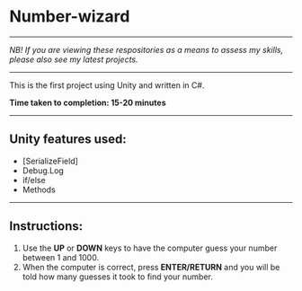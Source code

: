 # Number-wizard

_________________________

*NB! If you are viewing these respositories as a means to assess my skills, please also see my latest projects.*
_________________________

This is the first project using Unity and written in C#.

**Time taken to completion: 15-20 minutes**
__________________________________________

## Unity features used:

* [SerializeField]
* Debug.Log
* if/else
* Methods

__________________________________________

## Instructions:

1. Use the **UP** or **DOWN** keys to have the computer guess your number between 1 and 1000.
2. When the computer is correct, press **ENTER/RETURN** and you will be told how many guesses it took to find your number.
